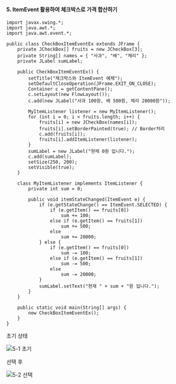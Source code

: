 #### 5. ItemEvent 활용하여 체크박스로 가격 합산하기
```
import javax.swing.*;
import java.awt.*;
import java.awt.event.*;

public class CheckBoxItemEventEx extends JFrame {
	private JCheckBox[] fruits = new JCheckBox[3];
	private String[] names = { "사과", "배", "체리" };
	private JLabel sumLabel;

	public CheckBoxItemEventEx() {
		setTitle("체크박스와 ItemEvent 예제");
		setDefaultCloseOperation(JFrame.EXIT_ON_CLOSE);
		Container c = getContentPane();
		c.setLayout(new FlowLayout());
		c.add(new JLabel("사과 100원, 배 500원, 체리 20000원"));
		
		MyItemListener listener = new MyItemListener();
		for (int i = 0; i < fruits.length; i++) {
			fruits[i] = new JCheckBox(names[i]);
			fruits[i].setBorderPainted(true); // Border처리
			c.add(fruits[i]);
			fruits[i].addItemListener(listener);
		}
		sumLabel = new JLabel("현재 0원 입니다.");
		c.add(sumLabel);
		setSize(250, 200);
		setVisible(true);
	}

	class MyItemListener implements ItemListener {
		private int sum = 0;

		public void itemStateChanged(ItemEvent e) {
			if (e.getStateChange() == ItemEvent.SELECTED) {
				if (e.getItem() == fruits[0])
					sum += 100;
				else if (e.getItem() == fruits[1])
					sum += 500;
				else
					sum += 20000;
			} else {
				if (e.getItem() == fruits[0])
					sum -= 100;
				else if (e.getItem() == fruits[1])
					sum -= 500;
				else
					sum -= 20000;
			}
			sumLabel.setText("현재 " + sum + "원 입니다.");
		}
	}

	public static void main(String[] args) {
		new CheckBoxItemEventEx();
	}
}
```
초기 상태

![5-1 초기](https://user-images.githubusercontent.com/66901172/92195472-02603f80-eea8-11ea-8ebd-6315dda990e7.PNG)

선택 후

![5-2 선택](https://user-images.githubusercontent.com/66901172/92195473-02f8d600-eea8-11ea-8e8e-5531b0fa2ecc.PNG)

